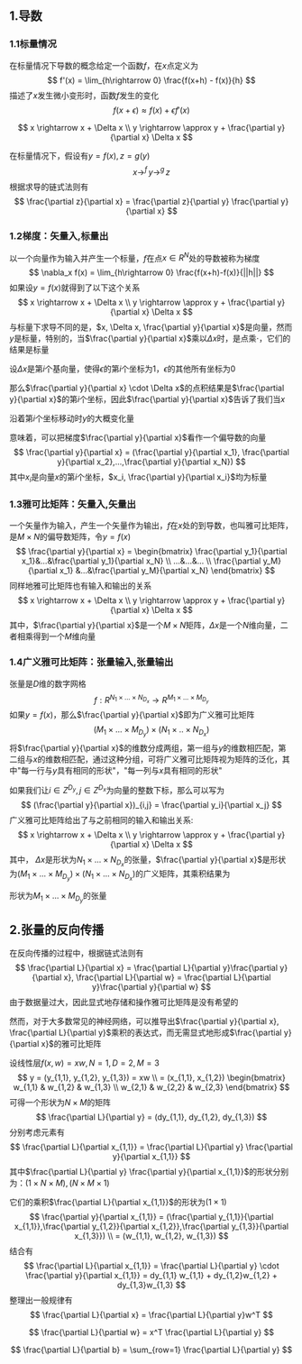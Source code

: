 ## 1.导数

### 1.1标量情况

在标量情况下导数的概念给定一个函数$f$，在$x$点定义为
$$
f'(x) = \lim_{h\rightarrow 0} \frac{f(x+h) - f(x)}{h}
$$
描述了$x$发生微小变形时，函数$f$发生的变化
$$
f(x + \epsilon) \approx f(x) + \epsilon f'(x)
$$

$$
x \rightarrow x + \Delta x  \\
y \rightarrow \approx y + \frac{\partial y}{\partial x} \Delta x
$$

在标量情况下，假设有$y = f(x), z = g(y)$
$$
x \rightarrow^f \,y \rightarrow^g \, z
$$
根据求导的链式法则有
$$
\frac{\partial z}{\partial x} = \frac{\partial z}{\partial y} \frac{\partial y}{\partial x}
$$

### 1.2梯度：矢量入,标量出

以一个向量作为输入并产生一个标量，$f$在点$x \in R^N$处的导数被称为梯度
$$
\nabla_x f(x) = \lim_{h\rightarrow 0} \frac{f(x+h)-f(x)}{||h||}
$$
如果设$y = f(x)$就得到了以下这个关系
$$
x \rightarrow x + \Delta x \\
y \rightarrow \approx y + \frac{\partial y}{\partial x} \Delta x
$$
与标量下求导不同的是，$x, \Delta x, \frac{\partial y}{\partial x}$是向量，然而$y$是标量，特别的，当$\frac{\partial y}{\partial x}$乘以$\Delta x$时，是点乘$\cdot$，它们的结果是标量



设$\Delta x$是第$i$个基向量，使得$\epsilon$的第$i$个坐标为1，$\epsilon$的其他所有坐标为0

那么$\frac{\partial y}{\partial x} \cdot \Delta x$的点积结果是$\frac{\partial y}{\partial x}$的第$i$个坐标，因此$\frac{\partial y}{\partial x}$告诉了我们当$x$

沿着第$i$个坐标移动时$y$的大概变化量

意味着，可以把梯度$\frac{\partial y}{\partial x}$看作一个偏导数的向量
$$
\frac{\partial y}{\partial x} = (\frac{\partial y}{\partial x_1}, \frac{\partial y}{\partial x_2},...,\frac{\partial y}{\partial x_N})
$$
其中$x_i$是向量$x$的第$i$个坐标，$x_i, \frac{\partial y}{\partial x_i}$均为标量



### 1.3雅可比矩阵：矢量入,矢量出

一个矢量作为输入，产生一个矢量作为输出，$f$在$x$处的到导数，也叫雅可比矩阵，是$M \times N$的偏导数矩阵，令$y = f(x)$
$$
\frac{\partial y}{\partial x} = \begin{bmatrix}
\frac{\partial y_1}{\partial x_1}&...&\frac{\partial y_1}{\partial x_N} \\
...&...&... \\
\frac{\partial y_M}{\partial x_1} &...&\frac{\partial y_M}{\partial x_N}
\end{bmatrix}
$$
同样地雅可比矩阵也有输入和输出的关系
$$
x \rightarrow x + \Delta x \\
y \rightarrow \approx y + \frac{\partial y}{\partial x} \Delta x
$$
其中，$\frac{\partial y}{\partial x}$是一个$M \times N$矩阵，$\Delta x$是一个$N$维向量，二者相乘得到一个$M$维向量



### 1.4广义雅可比矩阵：张量输入,张量输出

张量是$D$维的数字网格
$$
f:R^{N_1 \times ...\times N_{D_x}} \rightarrow R^{M_1 \times ...\times M_{D_y}}
$$
如果$y = f(x)$，那么$\frac{\partial y}{\partial x}$即为广义雅可比矩阵
$$
(M_1 \times ... \times M_{D_y}) \times (N_1 \times .. \times N_{D_x})
$$
将$\frac{\partial y}{\partial x}$的维数分成两组，第一组与$y$的维数相匹配，第二组与$x$的维数相匹配，通过这种分组，可将广义雅可比矩阵视为矩阵的泛化，其中"每一行与$y$具有相同的形状"，"每一列与$x$具有相同的形状"



如果我们让$i \in Z^{D_y}, j \in Z^{D_x}$为向量的整数下标，那么可以写为
$$
(\frac{\partial y}{\partial x})_{i,j} = \frac{\partial y_i}{\partial x_j}
$$
广义雅可比矩阵给出了与之前相同的输入和输出关系:
$$
x \rightarrow x + \Delta x \\
y \rightarrow \approx y + \frac{\partial y}{\partial x} \Delta x
$$
其中， $\Delta x$是形状为$N_1 \times ... \times N_{D_x}$的张量，$\frac{\partial y}{\partial x}$是形状为$(M_1 \times ... \times M_{D_y}) \times (N_1 \times ... \times N_{D_x})$的广义矩阵，其乘积结果为

形状为$M_1 \times ... \times M_{D_y}$的张量



## 2.张量的反向传播

在反向传播的过程中，根据链式法则有
$$
\frac{\partial L}{\partial x} = \frac{\partial L}{\partial y}\frac{\partial y}{\partial x}, \frac{\partial L}{\partial w} = \frac{\partial L}{\partial y}\frac{\partial y}{\partial w}
$$
由于数据量过大，因此显式地存储和操作雅可比矩阵是没有希望的

然而，对于大多数常见的神经网络，可以推导出$\frac{\partial y}{\partial x}, \frac{\partial L}{\partial y}$乘积的表达式，而无需显式地形成$\frac{\partial y}{\partial x}$的雅可比矩阵



设线性层$f(x,w) = xw, N=1,D=2,M=3$
$$
y = (y_{1,1}, y_{1,2}, y_{1,3}) = xw \\
= (x_{1,1}, x_{1,2}) \begin{bmatrix}
w_{1,1} & w_{1,2} & w_{1,3} \\
w_{2,1} & w_{2,2} & w_{2,3}
\end{bmatrix}
$$
可得一个形状为$N \times M$的矩阵
$$
\frac{\partial L}{\partial y} = (dy_{1,1}, dy_{1,2}, dy_{1,3})
$$
分别考虑元素有
$$
\frac{\partial L}{\partial x_{1,1}} = \frac{\partial L}{\partial y} \frac{\partial y}{\partial x_{1,1}}
$$
其中$\frac{\partial L}{\partial y} \frac{\partial y}{\partial x_{1,1}}$的形状分别为：$(1 \times N \times M), (N \times M \times 1)$

它们的乘积$\frac{\partial L}{\partial x_{1,1}}$的形状为$(1 \times 1)$
$$
\frac{\partial y}{\partial x_{1,1}} = (\frac{\partial y_{1,1}}{\partial x_{1,1}},\frac{\partial y_{1,2}}{\partial x_{1,2}},\frac{\partial y_{1,3}}{\partial x_{1,3}}) \\
= (w_{1,1}, w_{1,2}, w_{1,3})
$$
结合有
$$
\frac{\partial L}{\partial x_{1,1}} = \frac{\partial L}{\partial y} \cdot \frac{\partial y}{\partial x_{1,1}} = dy_{1,1} w_{1,1} + dy_{1,2}w_{1,2} + dy_{1,3}w_{1,3}
$$
整理出一般规律有
$$
\frac{\partial L}{\partial x} = \frac{\partial L}{\partial y}w^T
$$

$$
\frac{\partial L}{\partial w} = x^T \frac{\partial L}{\partial y}
$$

$$
\frac{\partial L}{\partial b} = \sum_{row=1} \frac{\partial L}{\partial y}
$$

